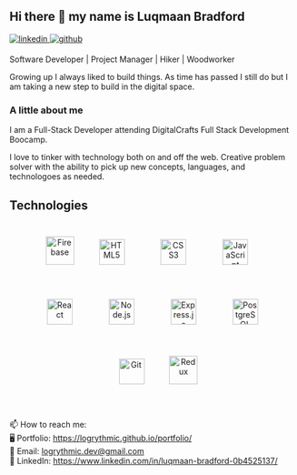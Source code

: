 ## Hi there 👋 my name is Luqmaan Bradford

<a href="https://www.linkedin.com/in/luqmaan-bradford-0b4525137/" target="_blank">
<img src=https://img.shields.io/badge/linkedin-%231E77B5.svg?&style=for-the-badge&logo=linkedin&logoColor=white alt=linkedin style="margin-bottom: 5px;" />
</a>
<a href="https://github.com/Logrythmic" target="_blank">
<img src=https://img.shields.io/badge/github-%2324292e.svg?&style=for-the-badge&logo=github&logoColor=white alt=github style="margin-bottom: 5px;" />
</a>

Software Developer | Project Manager | Hiker | Woodworker
<br />

Growing up I always liked to build things. As time has passed I still do but I am taking a new step to build in the digital space.

### A little about me

I am a Full-Stack Developer attending DigitalCrafts Full Stack Development Boocamp.
<!-- I am a Full-Stack Developer who graduated from DigitalCrafts Full Stack Development Boocamp. -->

I love to tinker with technology both on and off the web. Creative problem solver with the ability to pick up new concepts, languages, and technologoes as needed. 
<!-- I enjoy working with teams, sharing ideas, and perfecting my craft. -->

## Technologies
<div align="center">
<img style="margin: 10px" src="https://profilinator.rishav.dev/skills-assets/firebase.png" alt="Firebase" height="50" />
<img style="margin: 30px" src="https://profilinator.rishav.dev/skills-assets/html5-original-wordmark.svg" alt="HTML5" height="45" />
<img style="margin: 30px" src="https://profilinator.rishav.dev/skills-assets/css3-original-wordmark.svg" alt="CSS3" height="45" />
<img style="margin: 30px" src="https://profilinator.rishav.dev/skills-assets/javascript-original.svg" alt="JavaScript" height="45" />  
<img style="margin: 30px" src="https://profilinator.rishav.dev/skills-assets/react-original-wordmark.svg" alt="React" height="45" />  
<img style="margin: 30px" src="https://profilinator.rishav.dev/skills-assets/nodejs-original-wordmark.svg" alt="Node.js" height="45" /> 
<img style="margin: 30px" src="https://profilinator.rishav.dev/skills-assets/express-original-wordmark.svg" alt="Express.js" height="45" />  
<img style="margin: 30px" src="https://profilinator.rishav.dev/skills-assets/postgresql-original-wordmark.svg" alt="PostgreSQL" height="45" />  
<img style="margin: 30px" src="https://profilinator.rishav.dev/skills-assets/git-scm-icon.svg" alt="Git" height="45" />
<img style="margin: 10px" src="https://profilinator.rishav.dev/skills-assets/redux-original.svg" alt="Redux" height="50" />
</div> 

<br />

📫 How to reach me:
<br />
🖥 Portfolio: https://logrythmic.github.io/portfolio/
<br />
📩 Email: logrythmic.dev@gmail.com
<br />
💼 LinkedIn: https://www.linkedin.com/in/luqmaan-bradford-0b4525137/
<br />


<br />
<!--
**Logrythmic/Logrythmic** is a ✨ _special_ ✨ repository because its `README.md` (this file) appears on your GitHub profile.

Here are some ideas to get you started:

- 🔭 I’m currently working on ...
- 🌱 I’m currently learning ...
- 👯 I’m looking to collaborate on ...
- 🤔 I’m looking for help with ...
- 💬 Ask me about ...
- 📫 How to reach me: ...
- 😄 Pronouns: ...
- ⚡ Fun fact: ...
-->
